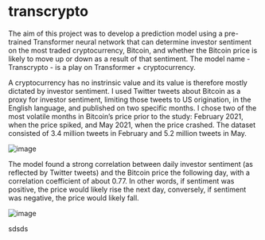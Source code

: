# transcrypto
The aim of this project was to develop a prediction model using a pre-trained Transformer neural network that can determine investor sentiment on the most traded cryptocurrency, Bitcoin, and whether the Bitcoin price is likely to move up or down as a result of that sentiment. The model name - Transcrypto - is a play on Transformer + cryptocurrency.

A cryptocurrency has no instrinsic value and its value is therefore mostly dictated by investor sentiment. I used Twitter tweets about Bitcoin as a proxy for investor sentiment, limiting those tweets to US origination, in the English language, and published on two specific months. I chose two of the most volatile months in Bitcoin’s price prior to the study: February 2021, when the price spiked, and May 2021, when the price crashed. The dataset consisted of 3.4 million tweets in February and 5.2 million tweets in May.

![image](https://user-images.githubusercontent.com/69303050/158633373-1828e60b-311f-4e1f-a735-fb6a5febb9e7.png)

The model found a strong correlation between daily investor sentiment (as reflected by Twitter tweets) and the Bitcoin price the following day, with a correlation coefficient of about 0.77. In other words, if sentiment was positive, the price would likely rise the next day, conversely, if sentiment was negative, the price would likely fall.

![image](https://user-images.githubusercontent.com/69303050/158636151-4dfb1758-3f68-4255-9a21-5f6d4c68942e.png)

sdsds


